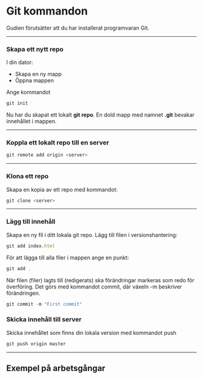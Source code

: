 # Git kommandon
Gudien förutsätter att du har installerat programvaran Git.
___
### Skapa ett nytt repo
I din dator:
* Skapa en ny mapp
* Öppna mappen  

Ange kommandot

```javascript
git init
```
Nu har du skapat ett lokalt **git repo**. En dold mapp med namnet  __.git__ bevakar innehållet i mappen. 

___


### Koppla ett lokalt repo till en server 

```javascript
git remote add origin <server>
```
___


### Klona ett repo
Skapa en kopia av ett repo med kommandot:
```javascript
git clone <server>
```
___


### Lägg till innehåll

Skapa en ny fil i ditt lokala git repo.
Lägg till filen i versionshantering:

```javascript
git add index.html
```

För att lägga till alla filer i mappen ange en punkt:

```javascript
git add .
```

När filen (filer) lagts till (redigerats) ska förändringar markeras som redo för överföring. Det görs med kommandot commit, där växeln -m beskriver förändringen.

```javascript
git commit -m "First commit"
```

### Skicka innehåll till server
Skicka innehållet som finns din lokala version med kommandot push
```javascript
git push origin master
```
___

## Exempel på arbetsgångar